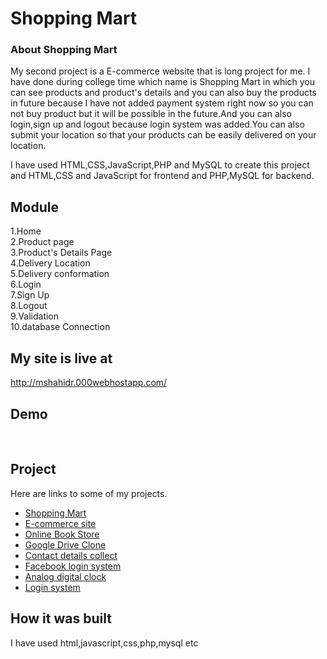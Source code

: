 # Shopping Mart

### About Shopping Mart

My second project is a E-commerce website that is long project for me. I have done during college time which name is Shopping Mart in which you can see products and product's details and you can also buy the products in future because I have not added payment system right now so you can not buy product but it will be possible in the future.And you can also login,sign up and logout because login system was added.You can also submit your location so that your products can be easily delivered on your location.

I have used HTML,CSS,JavaScript,PHP and MySQL to create this project and HTML,CSS and JavaScript for frontend and PHP,MySQL for backend.

## Module

1.Home  
2.Product page  
3.Product's Details Page  
4.Delivery Location  
5.Delivery conformation  
6.Login  
7.Sign Up  
8.Logout  
9.Validation  
10.database Connection

## My site is live at

http://mshahidr.000webhostapp.com/

## Demo

<div>
<img src="Documentation\2022-12-13 17 12 00.jpg" alt=""/>
<img src="Documentation\2022-12-13 17 13 46.jpg" alt=""/>
<img src="Documentation\2022-12-13 17 14 44.jpg" alt=""/>
<img src="Documentation\2022-12-13 17 14 13.jpg" alt=""/>
<img src="Documentation\2022-12-13 17 17 16.jpg" alt=""/>
<img src="Documentation\2022-12-13 17 17 49.jpg" alt=""/>
</div>

## Project

Here are links to some of my projects.

- [Shopping Mart](http://mshahidr.000webhostapp.com/)
- [E-commerce site](https://shahid-raza7463.github.io/E-commerce-website-single-page-/)
- [Online Book Store](https://shahid-raza7463.github.io/Online-book-store/)
- [Google Drive Clone](https://shahid-raza7463.github.io/Google-drive-clone/)
- [Contact details collect](https://shahid-raza7463.github.io/Contact-details-collect/)
- [Facebook login system](https://shahid-raza7463.github.io/Facebook-loginsystem/)
- [Analog digital clock](https://shahid-raza7463.github.io/Analog-digital-clock/)
- [Login system](https://shahid-raza7463.github.io/Login-system/)

## How it was built

I have used html,javascript,css,php,mysql etc
